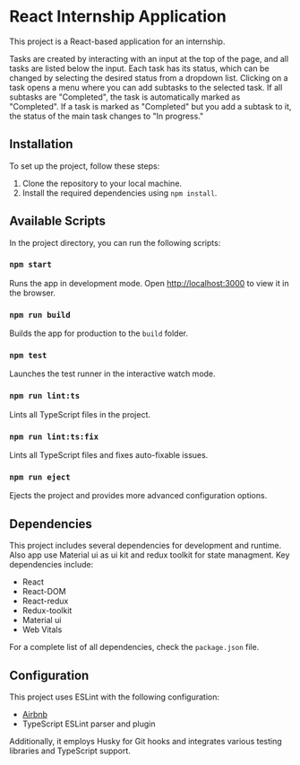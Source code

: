 # React Internship Application

This project is a React-based application for an internship.

Tasks are created by interacting with an input at the top of the page, and all tasks are listed below the input.
Each task has its status, which can be changed by selecting the desired status from a dropdown list.
Clicking on a task opens a menu where you can add subtasks to the selected task.
If all subtasks are "Completed", the task is automatically marked as "Completed".
If a task is marked as "Completed" but you add a subtask to it, the status of the main task changes to "In progress."

## Installation

To set up the project, follow these steps:

1. Clone the repository to your local machine.
2. Install the required dependencies using `npm install`.

## Available Scripts

In the project directory, you can run the following scripts:

### `npm start`

Runs the app in development mode.
Open [http://localhost:3000](http://localhost:3000) to view it in the browser.

### `npm run build`

Builds the app for production to the `build` folder.

### `npm test`

Launches the test runner in the interactive watch mode.

### `npm run lint:ts`

Lints all TypeScript files in the project.

### `npm run lint:ts:fix`

Lints all TypeScript files and fixes auto-fixable issues.

### `npm run eject`

Ejects the project and provides more advanced configuration options.

## Dependencies

This project includes several dependencies for development and runtime. Also app use Material ui as ui kit and redux toolkit for state managment. Key dependencies include:

- React
- React-DOM
- React-redux
- Redux-toolkit
- Material ui
- Web Vitals

For a complete list of all dependencies, check the `package.json` file.

## Configuration

This project uses ESLint with the following configuration:

- [Airbnb](https://www.npmjs.com/package/eslint-config-airbnb)
- TypeScript ESLint parser and plugin

Additionally, it employs Husky for Git hooks and integrates various testing libraries and TypeScript support.
